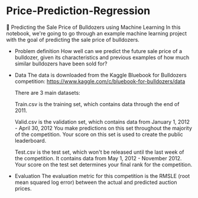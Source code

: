 # Price-Prediction-Regression
🚜 Predicting the Sale Price of Bulldozers using Machine Learning
In this notebook, we're going to go through an example machine learning project with the goal of predicting the sale price of bulldozers.

* Problem definition
How well can we predict the future sale price of a bulldozer, given its characteristics and previous examples of how much similar bulldozers have been sold for?

* Data
The data is downloaded from the Kaggle Bluebook for Bulldozers competition: https://www.kaggle.com/c/bluebook-for-bulldozers/data

  There are 3 main datasets:


  Train.csv is the training set, which contains data through the end of 2011.

  Valid.csv is the validation set, which contains data from January 1, 2012 - April 30, 2012 You make predictions on this set throughout the   majority of the competition. Your score on this set is used to create the public leaderboard.

  Test.csv is the test set, which won't be released until the last week of the competition. It contains data from May 1, 2012 - November       2012. Your score on the test set determines your final rank for the competition.

* Evaluation
The evaluation metric for this competition is the RMSLE (root mean squared log error) between the actual and predicted auction prices.


